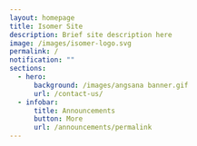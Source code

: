 ```yaml
---
layout: homepage
title: Isomer Site
description: Brief site description here
image: /images/isomer-logo.svg
permalink: /
notification: ""
sections:
  - hero:
      background: /images/angsana banner.gif
      url: /contact-us/
  - infobar:
      title: Announcements
      button: More
      url: /announcements/permalink
---
```

